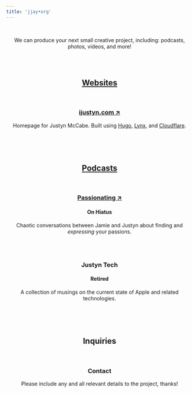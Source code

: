 ```yaml
---
title: 'jjay•org'
---
```

<center>

<br>

<p>We can produce your next small creative project, including: podcasts, photos, videos, and more!</p>

<br><br>

<p>
<h2><a href="/websites">Websites</a></h2>
</p>

<br>

<p>
<h3><a href="https://ijustyn.com">ijustyn.com &#8599;</a></h3>
Homepage for Justyn McCabe. Built using <a href="https://gohugo.io/">Hugo</a>, <a href="https://jpanther.github.io/lynx/">Lynx</a>, and <a href="https://pages.cloudflare.com/">Cloudflare</a>.
</p>

<br><br><br>

<p>
<h2><a href="/podcasts">Podcasts</a></h2>
</p>

<br>

<p>
<h3><a href="https://passionatingfm.tumblr.com">Passionating &#8599;</a></h3>
<h4>On Hiatus</h4>
Chaotic conversations between Jamie and Justyn about finding and <em>expressing</em> your passions.
</p>

<br><br>

<p>
<h3>Justyn Tech</h3>
<h4>Retired</h4>
A collection of musings on the current state of Apple and related technologies.
</p>

<br><br><br>

<p>
<h2>Inquiries</h2>
</p>

<br>

<p>
<h3>Contact</h3>
Please include any and all relevant details to the project, thanks!
</p>
<br><br><br>
</center>


